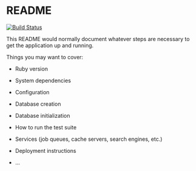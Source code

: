 # README

[![Build Status](https://drone.swarm.strahlungsfrei.de/api/badges/djmaze/rails-test/status.svg)](https://drone.swarm.strahlungsfrei.de/djmaze/rails-test)

This README would normally document whatever steps are necessary to get the
application up and running.

Things you may want to cover:

* Ruby version

* System dependencies

* Configuration

* Database creation

* Database initialization

* How to run the test suite

* Services (job queues, cache servers, search engines, etc.)

* Deployment instructions

* ...
